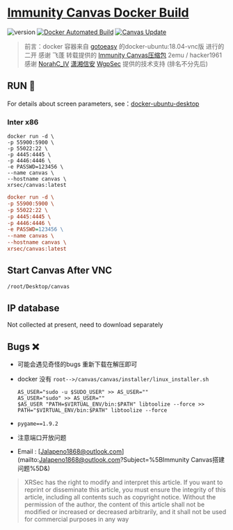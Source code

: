 # [Immunity Canvas Docker Build](https://xrsec.vercel.app/Immunity%20Canvas%20Docker%20Build.html)

![version](https://img.shields.io/badge/Version-7.2-da282a)  [![Docker Automated Build](https://img.shields.io/docker/automated/xrsec/canvas?label=Build&logo=docker&style=flat-square)](https://hub.docker.com/r/xrsec/canvas) [![Canvas Update](https://github.com/XRSec/Canvas-Update/actions/workflows/Canvas_Docker_Build.yml/badge.svg)](https://github.com/XRSec/Canvas-Update/actions/workflows/Canvas_Docker_Build.yml)

> 前言：docker 容器来自 [gotoeasy](https://github.com/gotoeasy/docker-ubuntu-desktop) 的docker-ubuntu:18.04-vnc版 进行的二开
> 感谢 飞蓬 转载提供的  [Immunity Canvas压缩包](https://pan.baidu.com/s/1hiAjzrzQYExtgK5clRUEbw) 2emu / hacker1961
> 感谢 [NorahC_IV](https://www.cnblogs.com/charon1937/) [潇湘信安](https://mp.weixin.qq.com/s/Ri_MCXTKSsHqOKEGOse1Cw) [WgpSec](https://wiki.wgpsec.org/) 提供的技术支持 (排名不分先后)

## RUN 🚀

For details about screen parameters, see：[docker-ubuntu-desktop](https://github.com/gotoeasy/docker-ubuntu-desktop)

### Inter x86

```shell
docker run -d \
-p 55900:5900 \
-p 55022:22 \
-p 4445:4445 \
-p 4446:4446 \
-e PASSWD=123456 \
--name canvas \
--hostname canvas \
xrsec/canvas:latest
```

```ini
docker run -d \
-p 55900:5900 \
-p 55022:22 \
-p 4445:4445 \
-p 4446:4446 \
-e PASSWD=123456 \
--name canvas \
--hostname canvas \
xrsec/canvas:latest
```

## Start Canvas After VNC

```bash
/root/Desktop/canvas
```

## IP database

Not collected at present, need to download separately

## Bugs ❌

- 可能会遇见奇怪的bugs 重新下载在解压即可

- docker 没有 `root-->/canvas/canvas/installer/linux_installer.sh`

  ```shell
  AS_USER="sudo -u $SUDO_USER" >> AS_USER=""
  AS_USER="sudo" >> AS_USER=""
  $AS_USER "PATH=$VIRTUAL_ENV/bin:$PATH" libtoolize --force >>
  PATH="$VIRTUAL_ENV/bin:$PATH" libtoolize --force
  ```

- `pygame==1.9.2`
- 注意端口开放问题

- Email : [Jalapeno1868@outlook.com](mailto:Jalapeno1868@outlook.com?Subject=%5BImmunity Canvas搭建问题%5D&amp;)

> XRSec has the right to modify and interpret this article. If you want to reprint or disseminate this article, you must ensure the integrity of this article, including all contents such as copyright notice. Without the permission of the author, the content of this article shall not be modified or increased or decreased arbitrarily, and it shall not be used for commercial purposes in any way
